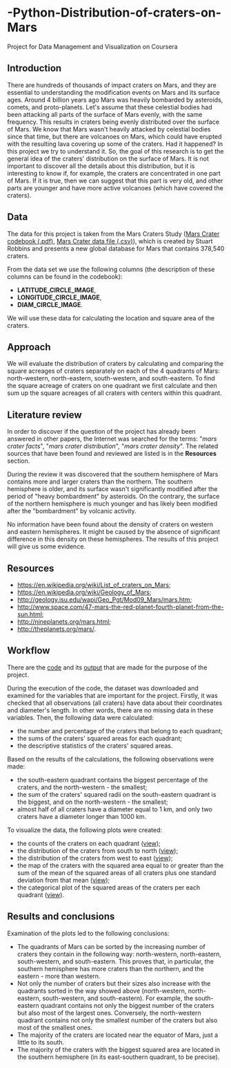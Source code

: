 # -Python-Distribution-of-craters-on-Mars
Project for Data Management and Visualization on Coursera

## Introduction
There are hundreds of thousands of impact craters on Mars, and they are essential to understanding the modification events on Mars and its surface ages. Around 4 billion years ago Mars was heavily bombarded by asteroids, comets, and proto-planets. Let's assume that these celestial bodies had been attacking all parts of the surface of Mars evenly, with the same frequency. This results in craters being evenly distributed over the surface of Mars. We know that Mars wasn't heavily attacked by celestial bodies since that time, but there are volcanoes on Mars, which could have erupted with the resulting lava covering up some of the craters. Had it happened? In this project we try to understand it. So, the goal of this research is to get the general idea of the craters' distribution on the surface of Mars. It is not important to discover all the details about this distribution, but it is interesting to know if, for example, the craters are concentrated in one part of Mars. If it is true, then we can suggest that this part is very old, and other parts are younger and have more active volcanoes (which have covered the craters).  

## Data
The data for this project is taken from the Mars Craters Study ([Mars Crater codebook (.pdf)](https://d396qusza40orc.cloudfront.net/phoenixassets/data-management-visualization/Mars%20Crater%20Codebook.pdf), [Mars Crater data file (.csv)](https://d396qusza40orc.cloudfront.net/phoenixassets/data-management-visualization/marscrater_pds.csv)), which is created by Stuart Robbins and presents a new global database for Mars that contains 378,540 craters.

From the data set we use the following columns (the description of these columns can be found in the codebook):
* **LATITUDE_CIRCLE_IMAGE**,
* **LONGITUDE_CIRCLE_IMAGE**,
* **DIAM_CIRCLE_IMAGE**.

We will use these data for calculating the location and square area of the craters.

## Approach
We will evaluate the distribution of craters by calculating and comparing the square acreages of craters separately on each of the 4 quadrants of Mars: north-western, north-eastern, south-western, and south-eastern. To find the square acreage of craters on one quadrant we first calculate and then sum up the square acreages of all craters with centers within this quadrant.

## Literature review
In order to discover if the question of the project has already been answered in other papers, the Internet was searched for the terms: "*mars crater facts*", "*mars crater distribution*", "*mars crater density*". The related sources that have been found and reviewed are listed is in the **Resources** section. 

During the review it was discovered that the southern hemisphere of Mars contains more and larger craters than the northern. The southern hemisphere is older, and its surface wasn't significantly modified after the period of "heavy bombardment" by asteroids. On the contrary, the surface of the northern hemisphere is much younger and has likely been modified after the "bombardment" by volcanic activity. 

No information have been found about the density of craters on western and eastern hemispheres. It might be caused by the absence of significant difference in this density on these hemispheres. The results of this project will give us some evidence. 
## Resources
* https://en.wikipedia.org/wiki/List_of_craters_on_Mars;
* https://en.wikipedia.org/wiki/Geology_of_Mars;
* http://geology.isu.edu/wapi/Geo_Pgt/Mod09_Mars/mars.htm;
* http://www.space.com/47-mars-the-red-planet-fourth-planet-from-the-sun.html;
* http://nineplanets.org/mars.html;
* http://theplanets.org/mars/.

## Workflow
There are the [code](https://github.com/ekolik/-Python-Distribution_of_craters_on_Mars/blob/master/main.py) and its [output](https://github.com/ekolik/-Python-Distribution_of_craters_on_Mars/blob/master/main_output.txt) that are made for the purpose of the project. 

During the execution of the code, the dataset was downloaded and examined for the variables that are important for the project. Firstly, it was checked that all observations (all craters) have data about their coordinates and diameter's length. In other words, there are no missing data in these variables. Then, the following data were calculated:
* the number and percentage of the craters that belong to each quadrant;
* the sums of the craters' squared areas for each quadrant;
* the descriptive statistics of the craters' squared areas.

Based on the results of the calculations, the following observations were made:
* the south-eastern quadrant contains the biggest percentage of the craters, and the north-western - the smallest;
* the sum of the craters' squared radii on the south-eastern quadrant is the biggest, and on the north-western - the smallest;
* almost half of all craters have a diameter equal to 1 km, and only two craters have a diameter longer than 1000 km.

To visualize the data, the following plots were created:
* the counts of the craters on each quadrant ([view](https://github.com/ekolik/-Python-Distribution_of_craters_on_Mars/blob/master/craters_density.png));
* the distribution of the craters from south to north ([view](https://github.com/ekolik/-Python-Distribution_of_craters_on_Mars/blob/master/hist_latitude.png));
* the distribution of the craters from west to east ([view](https://github.com/ekolik/-Python-Distribution_of_craters_on_Mars/blob/master/hist_longitude.png));
* the map of the craters with the squared area equal to or greater than the sum of the mean of the squared areas of all craters plus one standard deviation from that mean ([view](https://github.com/ekolik/-Python-Distribution_of_craters_on_Mars/blob/master/crater_map.png));
* the categorical plot of the squared areas of the craters per each quadrant ([view](https://github.com/ekolik/-Python-Distribution_of_craters_on_Mars/blob/master/sizes_distr.png)). 

## Results and conclusions
Examination of the plots led to the following conclusions:
* The quadrants of Mars can be sorted by the increasing number of craters they contain in the following way: north-western, north-eastern, south-western, and south-eastern. This proves that, in particular, the southern hemisphere has more craters than the northern, and the eastern - more than western.
* Not only the number of craters but their sizes also increase with the quadrants sorted in the way showed above (north-western, north-eastern, south-western, and south-eastern). For example, the south-eastern quadrant contains not only the biggest number of the craters but also most of the largest ones. Conversely, the north-western quadrant contains not only the smallest number of the craters but also most of the smallest ones.
* The majority of the craters are located near the equator of Mars, just a little to its south.
* The majority of the craters with the biggest squared area are located in the southern hemisphere (in its east-southern quadrant, to be precise).

